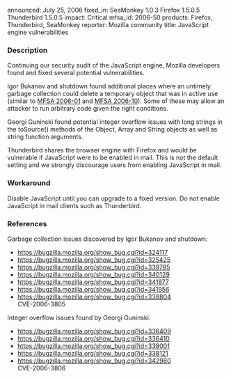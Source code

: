 announced: July 25, 2006
fixed_in: SeaMonkey 1.0.3
          Firefox 1.5.0.5
          Thunderbird 1.5.0.5
impact: Critical
mfsa_id: 2006-50
products: Firefox, Thunderbird, SeaMonkey
reporter: Mozilla community
title: JavaScript engine vulnerabilities

<h3>Description</h3>

<p>Continuing our security audit of the JavaScript engine, Mozilla developers
found and fixed several potential vulnerabilities.</p>

<p>Igor Bukanov and
shutdown found additional places where an untimely garbage collection
could delete a temporary object that was in active use (similar to
<a href="mfsa2006-01.html">MFSA 2006-01</a> and
<a href="mfsa2006-10.html">MFSA 2006-10</a>). Some of these may
allow an attacker to run arbitrary code given the right conditions.</p>

<p>Georgi Guninski found potential integer overflow issues with
long strings in the toSource() methods of the Object, Array and String
objects as well as string function arguments.</p>

<p class="note">Thunderbird shares the browser engine with Firefox
and would be vulnerable if JavaScript were to be enabled in mail. This is not
the default setting and we strongly discourage users from enabling
JavaScript in mail.</p>

<h3>Workaround</h3>

<p>Disable JavaScript until you can upgrade to a fixed version. Do not enable
JavaScript in mail clients such as Thunderbird.</p>

<h3>References</h3>

<p>Garbage collection issues discovered by Igor Bukanov and shutdown:</p>

<ul>
<li><a href="https://bugzilla.mozilla.org/show_bug.cgi?id=324117">
https://bugzilla.mozilla.org/show_bug.cgi?id=324117</a></li>
<li><a href="https://bugzilla.mozilla.org/show_bug.cgi?id=325425">
https://bugzilla.mozilla.org/show_bug.cgi?id=325425</a></li>
<li><a href="https://bugzilla.mozilla.org/show_bug.cgi?id=339785">
https://bugzilla.mozilla.org/show_bug.cgi?id=339785</a></li>
<li><a href="https://bugzilla.mozilla.org/show_bug.cgi?id=340129">
https://bugzilla.mozilla.org/show_bug.cgi?id=340129</a></li>
<li><a href="https://bugzilla.mozilla.org/show_bug.cgi?id=341877">
https://bugzilla.mozilla.org/show_bug.cgi?id=341877</a></li>
<li><a href="https://bugzilla.mozilla.org/show_bug.cgi?id=341956">
https://bugzilla.mozilla.org/show_bug.cgi?id=341956</a></li>
<li><a href="https://bugzilla.mozilla.org/show_bug.cgi?id=338804">
https://bugzilla.mozilla.org/show_bug.cgi?id=338804</a><br/>
CVE-2006-3805</li>
</ul>

<p>Integer overflow issues found by Georgi Guninski:</p>

<ul>
<li><a href="https://bugzilla.mozilla.org/show_bug.cgi?id=336409">
https://bugzilla.mozilla.org/show_bug.cgi?id=336409</a></li>
<li><a href="https://bugzilla.mozilla.org/show_bug.cgi?id=336410">
https://bugzilla.mozilla.org/show_bug.cgi?id=336410</a></li>
<li><a href="https://bugzilla.mozilla.org/show_bug.cgi?id=338001">
https://bugzilla.mozilla.org/show_bug.cgi?id=338001</a></li>
<li><a href="https://bugzilla.mozilla.org/show_bug.cgi?id=338121">
https://bugzilla.mozilla.org/show_bug.cgi?id=338121</a></li>
<li><a href="https://bugzilla.mozilla.org/show_bug.cgi?id=342960">
https://bugzilla.mozilla.org/show_bug.cgi?id=342960</a><br/>
CVE-2006-3806</li>
</ul>



